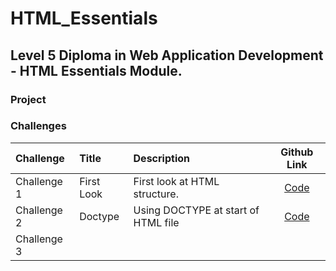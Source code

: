 # HTML_Essentials
## Level 5 Diploma in Web Application Development - HTML Essentials Module.

### Project



### Challenges

| Challenge | Title |Description | Github Link |
| :---      | :---  |:--         | :---:       |
Challenge 1 | First Look | First look at HTML structure. | <a href="https://github.com/TaherCCG/HTML_Essentials/blob/48c8c52cee40cf5dfc4fb5d96d5d61b8818ad7d4/01-FirstLook/Index.html">Code</a> |
Challenge 2 | Doctype|Using DOCTYPE at start of HTML file| <a href="https://github.com/TaherCCG/HTML_Essentials/blob/48c8c52cee40cf5dfc4fb5d96d5d61b8818ad7d4/02-DOCTYPE/index.html">Code</a> |
Challenge 3 | 
